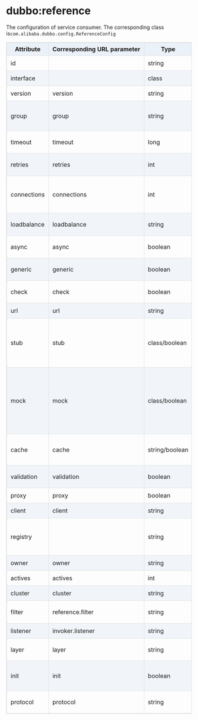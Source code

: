 <style>
table {
  width: 100%;
  max-width: 65em;
  border: 1px solid #dedede;
  margin: 15px auto;
  border-collapse: collapse;
  empty-cells: show;
}
table th,
table td {
  height: 35px;
  border: 1px solid #dedede;
  padding: 0 10px;
}
table th {
  font-weight: bold;
  text-align: center !important;
  background: rgba(158,188,226,0.2);
  white-space: nowrap;
}
table tbody tr:nth-child(2n) {
  background: rgba(158,188,226,0.12);
}
table td:nth-child(1) {
  white-space: nowrap;
}
table tr:hover {
  background: #efefef;
}
.table-area {
  overflow: auto;
}
</style>

<script type="text/javascript">
[].slice.call(document.querySelectorAll('table')).forEach(function(el){
    var wrapper = document.createElement('div');
    wrapper.className = 'table-area';
    el.parentNode.insertBefore(wrapper, el);
    el.parentNode.removeChild(el);
    wrapper.appendChild(el);
})
</script>
# dubbo:reference

The configuration of service consumer. The corresponding class is`com.alibaba.dubbo.config.ReferenceConfig`

| Attribute   | Corresponding URL parameter | Type           | Required    | Default Value                            | Function                  | Description                              | Compatibility |
| ----------- | --------------------------- | -------------- | ----------- | ---------------------------------------- | ------------------------- | ---------------------------------------- | ------------- |
| id          |                             | string         | <b>True</b> |                                          | Configuration association | Bean Id of the service reference         | Above 1.0.0   |
| interface   |                             | class          | <b>True</b> |                                          | Service discovery         | Interface name of the service            | Above 1.0.0   |
| version     | version                     | string         | False       |                                          | Service discovery         | Service version, must be equal to the provider's version | Above 1.0.0   |
| group       | group                       | string         | False       |                                          | Service discovery         | The group of the service reference, must be equal to the provider's group. It can distinguish services when it has multiple implements. | Above 1.0.7   |
| timeout     | timeout                     | long           | False       | By default, use <dubbo:consumer&gt; timeout | Performance optimize      | The RPC timeout(ms)                      | Above 1.0.5   |
| retries     | retries                     | int            | False       | By default, use &lt;dubbo:consumer&gt; retries | Performance optimize      | The retry count for RPC, not including the first invoke. Please set it to 0 if don't need to retry. | Above 2.0.0   |
| connections | connections                 | int            | False       | By default, use &lt;dubbo:consumer&gt; connections | Performance optimize      | The maximum connections of every provider. For short connection such as rmi, http and hessian, it's connection limit, but for long connection such as dubbo, it's connection count. | Above 2.0.0   |
| loadbalance | loadbalance                 | string         | False       | By default, use &lt;dubbo:consumer&gt; loadbalance | Performance optimize      | Strategy of load balance, `random`, `roundrobin` and `leastactive` are available. | Above 2.0.0   |
| async       | async                       | boolean        | False       | By default, use &lt;dubbo:consumer&gt; async | Performance optimize      | Asynchronous execution, not reliable. It does not block the execution thread just only ignores the return value. | Above 2.0.0   |
| generic     | generic                     | boolean        | False       | By default, use &lt;dubbo:consumer&gt; generic | Service governance        | Enable generic interface. If true, the reference will return `GenericService` | Above 2.0.0   |
| check       | check                       | boolean        | False       | By default, use &lt;dubbo:consumer&gt; check | Service governance        | Check the exist of the provider. If true, it will throw exception when provider is not exist. If false, will ignore. | Above 2.0.0   |
| url         | url                         | string         | False       |                                          | Service governance        | Connect to the provider directly via this url. It will bypass the registry. | Above 1.0.6   |
| stub        | stub                        | class/boolean  | False       |                                          | Service governance        | The local proxy class name of the client, it's used to execute local logic such as caching. The proxy class must have a constructor with the remote proxy object as a parameter, such as `public XxxServiceLocal(XxxService xxxService)` | Above 2.0.0   |
| mock        | mock                        | class/boolean  | False       |                                          | Service governance        | The mock class name. It's called when the RPC is failed, such as timeout or IO exception. The mock class must carry a  none parameter constructor. The difference between mock and local proxy is that local proxy is always invoked before RPC but mock is invoked only when exception after RPC. | Above 1.0.13  |
| cache       | cache                       | string/boolean | False       |                                          | Service governance        | lru, threadlocal, jcache等Using RPC parameters as the key to cache the result. `lru`, `threadlocal` and `jcache` are available. | Above 2.1.0   |
| validation  | validation                  | boolean        | False       |                                          | Service governance        | Enable JSR303 annotation validation. If true, it will validate the method parameters' annotations. | Above 2.1.0   |
| proxy       | proxy                       | boolean        | False       | javassist                                | Performance optimize      | The proxy implement, jdk/javassist are available. | Above 2.0.2   |
| client      | client                      | string         | False       |                                          | Performance optimize      | The transport type of the client, such as netty and mina for dubbo protocol. | Above 2.0.0   |
| registry    |                             | string         | False       | By default, it will merge all the service providers that getting from all registries | Configuration association | Get provider lists from the specified registry. It is the `id` value of the &lt;dubbo:registry&gt;, use `,` to separate multiple regsitries id. | Above 2.0.0   |
| owner       | owner                       | string         | False       |                                          | Service governance        | The owner of the service. It's used for service governance. | Above 2.0.5   |
| actives     | actives                     | int            | False       | 0                                        | Performance optimize      | The maximum concurrent calls per method per service of the consumer. | Above 2.0.5   |
| cluster     | cluster                     | string         | False       | failover                                 | Performance optimize      | failover/failfast/failsafe/failback/forking are available. | Above 2.0.5   |
| filter      | reference.filter            | string         | False       | default                                  | Performance optimize      | The filter name of the RPC process of the reference, use `,` to separate multiple filter names. | Above 2.0.5   |
| listener    | invoker.listener            | string         | False       | default                                  | Performance optimize      | The listener name of the reference, use `,` to separate multiple listener names. | Above 2.0.5   |
| layer       | layer                       | string         | False       |                                          | Service governance        | The biz layer of the service provider, such as biz, dao, intl:web and china:acton. | Above 2.0.7   |
| init        | init                        | boolean        | False       | false                                    | Performance optimize      | If true, init the service reference when `afterPropertiesSet()`is invoked, or it will init later only when it is referenced and autowired. | Above 2.0.10  |
| protocol    | protocol                    | string         | False       |                                          | Service governance        | Only invoke the  providers with specified protocol, and ignore other protocol providers. | Above 2.2.0   |
